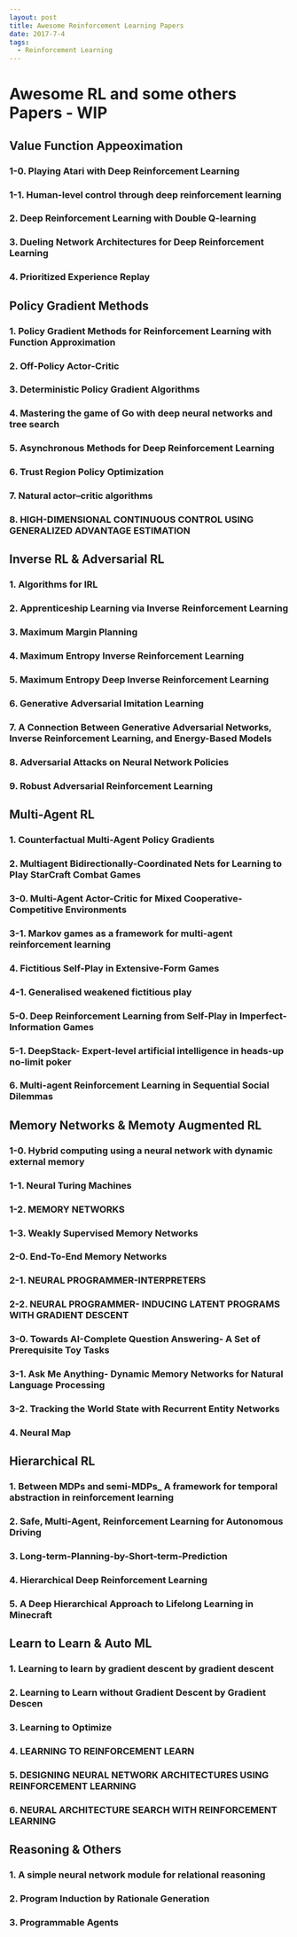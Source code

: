 ```yaml
---
layout: post
title: Awesome Reinforcement Learning Papers
date: 2017-7-4
tags:
  - Reinforcement Learning
---
```



# Awesome RL and some others Papers - WIP

## Value Function Appeoximation

### 1-0. Playing Atari with Deep Reinforcement Learning

### 1-1. Human-level control through deep reinforcement learning

### 2. Deep Reinforcement Learning with Double Q-learning 

### 3. Dueling Network Architectures for Deep Reinforcement Learning

### 4. Prioritized Experience Replay

## Policy Gradient Methods

### 1. Policy Gradient Methods for Reinforcement Learning with Function Approximation 

### 2. Off-Policy Actor-Critic

### 3. Deterministic Policy Gradient Algorithms

### 4. Mastering the game of Go with deep neural networks and tree search

### 5. Asynchronous Methods for Deep Reinforcement Learning

### 6. Trust Region Policy Optimization

### 7. Natural actor–critic algorithms

### 8. HIGH-DIMENSIONAL CONTINUOUS CONTROL USING GENERALIZED ADVANTAGE ESTIMATION

## Inverse RL & Adversarial RL

### 1. Algorithms for IRL

### 2. Apprenticeship Learning via Inverse Reinforcement Learning

### 3. Maximum Margin Planning

### 4. Maximum Entropy Inverse Reinforcement Learning

### 5. Maximum Entropy Deep Inverse Reinforcement Learning

### 6. Generative Adversarial Imitation Learning

### 7. A Connection Between Generative Adversarial Networks, Inverse Reinforcement Learning, and Energy-Based Models

### 8. Adversarial Attacks on Neural Network Policies

### 9. Robust Adversarial Reinforcement Learning

## Multi-Agent RL

### 1. Counterfactual Multi-Agent Policy Gradients

### 2. Multiagent Bidirectionally-Coordinated Nets for Learning to Play StarCraft Combat Games

### 3-0. Multi-Agent Actor-Critic for Mixed Cooperative-Competitive Environments

### 3-1. Markov games as a framework for multi-agent reinforcement learning

### 4. Fictitious Self-Play in Extensive-Form Games

### 4-1. Generalised weakened fictitious play

### 5-0. Deep Reinforcement Learning from Self-Play in Imperfect-Information Games

### 5-1. DeepStack- Expert-level artificial intelligence in heads-up no-limit poker

### 6. Multi-agent Reinforcement Learning in Sequential Social Dilemmas

## Memory Networks & Memoty Augmented RL

### 1-0. Hybrid computing using a neural network with dynamic external memory

### 1-1. Neural Turing Machines

### 1-2. MEMORY NETWORKS

### 1-3. Weakly Supervised Memory Networks

### 2-0. End-To-End Memory Networks

### 2-1. NEURAL PROGRAMMER-INTERPRETERS

### 2-2. NEURAL PROGRAMMER- INDUCING LATENT PROGRAMS WITH GRADIENT DESCENT

### 3-0. Towards AI-Complete Question Answering- A Set of Prerequisite Toy Tasks

### 3-1. Ask Me Anything- Dynamic Memory Networks for Natural Language Processing

### 3-2. Tracking the World State with Recurrent Entity Networks

### 4. Neural Map

## Hierarchical RL

### 1. Between MDPs and semi-MDPs_ A framework for temporal abstraction in reinforcement learning

### 2. Safe, Multi-Agent, Reinforcement Learning for Autonomous Driving

### 3. Long-term-Planning-by-Short-term-Prediction

### 4. Hierarchical Deep Reinforcement Learning

### 5. A Deep Hierarchical Approach to Lifelong Learning in Minecraft

## Learn to Learn & Auto ML

### 1. Learning to learn by gradient descent by gradient descent

### 2. Learning to Learn without Gradient Descent by Gradient Descen

### 3. Learning to Optimize

### 4. LEARNING TO REINFORCEMENT LEARN

### 5. DESIGNING NEURAL NETWORK ARCHITECTURES USING REINFORCEMENT LEARNING

### 6. NEURAL ARCHITECTURE SEARCH WITH REINFORCEMENT LEARNING

## Reasoning & Others

### 1. A simple neural network module for relational reasoning

### 2. Program Induction by Rationale Generation

### 3. Programmable Agents